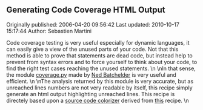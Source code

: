 ## Generating Code Coverage HTML Output

Originally published: 2006-04-20 09:56:42
Last updated: 2010-10-17 15:17:44
Author: Sebastien Martini

Code coverage testing is very useful especially for dynamic languages, it can easily give a view of the unused parts of your code. Not that this method is able to prove that statements are dead code, but instead help to prevent from syntax errors and to force yourself to think about your code, to find the right test cases reaching the unused statements.\n\nIn that sense, the module [coverage.py](http://www.nedbatchelder.com/code/modules/coverage.py) made by [Ned Batchelder](http://www.nedbatchelder.com) is very useful and efficient.\n\nThe analysis returned by this module is very accurate, but as unreached lines numbers are not very readable by itself, this recipe simply generate an html output highlighting unreached lines. This recipe is directely based upon a [source code colorizer](http://chrisarndt.de/en/software/python/colorize.html) derived from [this](http://aspn.activestate.com/ASPN/Cookbook/Python/Recipe/52298) recipe.\n
